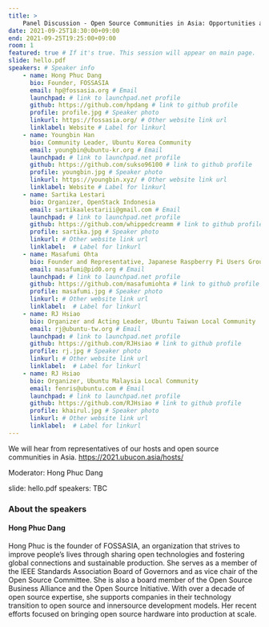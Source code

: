 ```yaml
---
title: >
    Panel Discussion - Open Source Communities in Asia: Opportunities and Challenges  
date: 2021-09-25T18:30:00+09:00
end: 2021-09-25T19:25:00+09:00
room: 1
featured: true # If it's true. This session will appear on main page.
slide: hello.pdf
speakers: # Speaker info
    - name: Hong Phuc Dang
      bio: Founder, FOSSASIA
      email: hp@fossasia.org # Email
      launchpad: # link to launchpad.net profile
      github: https://github.com/hpdang # link to github profile
      profile: profile.jpg # Speaker photo
      linkurl: https://fossasia.org/ # Other website link url
      linklabel: Website # Label for linkurl
    - name: Youngbin Han
      bio: Community Leader, Ubuntu Korea Community
      email: youngbin@ubuntu-kr.org # Email
      launchpad: # link to launchpad.net profile
      github: https://github.com/sukso96100 # link to github profile
      profile: youngbin.jpg # Speaker photo
      linkurl: https://youngbin.xyz/ # Other website link url
      linklabel: Website # Label for linkurl
    - name: Sartika Lestari
      bio: Organizer, OpenStack Indonesia
      email: sartikaalestariii@gmail.com # Email
      launchpad: # link to launchpad.net profile
      github: https://github.com/whippedcreamm # link to github profile
      profile: sartika.jpg # Speaker photo
      linkurl: # Other website link url
      linklabel:  # Label for linkurl
    - name: Masafumi Ohta
      bio: Founder and Representative, Japanese Raspberry Pi Users Group
      email: masafumi@pid0.org # Email
      launchpad: # link to launchpad.net profile
      github: https://github.com/masafumiohta # link to github profile
      profile: masafumi.jpg # Speaker photo
      linkurl: # Other website link url
      linklabel:  # Label for linkurl
    - name: RJ Hsiao
      bio: Organizer and Acting Leader, Ubuntu Taiwan Local Community
      email: rj@ubuntu-tw.org # Email
      launchpad: # link to launchpad.net profile
      github: https://github.com/RJHsiao # link to github profile
      profile: rj.jpg # Speaker photo
      linkurl: # Other website link url
      linklabel:  # Label for linkurl
    - name: RJ Hsiao
      bio: Organizer, Ubuntu Malaysia Local Community
      email: fenris@ubuntu.com # Email
      launchpad: # link to launchpad.net profile
      github: https://github.com/RJHsiao # link to github profile
      profile: khairul.jpg # Speaker photo
      linkurl: # Other website link url
      linklabel:  # Label for linkurl
---
```

We will hear from representatives of our hosts and open source communities in Asia. https://2021.ubucon.asia/hosts/

Moderator: Hong Phuc Dang

slide: hello.pdf
speakers: TBC

### About the speakers
#### Hong Phuc Dang
Hong Phuc is the founder of FOSSASIA, an organization that strives to improve people’s lives through sharing open technologies and fostering global connections and sustainable production. She serves as a member of the IEEE Standards Association Board of Governors and as vice chair of the Open Source Committee. She is also a board member of the Open Source Business Alliance and the Open Source Initiative. With over a decade of open source expertise, she supports companies in their technology transition to open source and innersource development models. Her recent efforts focused on bringing open source hardware into production at scale.
